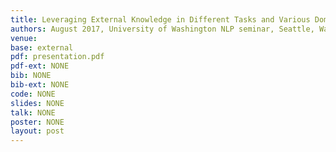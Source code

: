 ```yaml
---
title: Leveraging External Knowledge in Different Tasks and Various Domains
authors: August 2017, University of Washington NLP seminar, Seattle, Washington.
venue:
base: external
pdf: presentation.pdf
pdf-ext: NONE
bib: NONE
bib-ext: NONE
code: NONE
slides: NONE
talk: NONE
poster: NONE
layout: post
---
```


